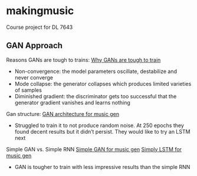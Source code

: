 # makingmusic
Course project for DL 7643

## GAN Approach

Reasons GANs are tough to trains:
[Why GANs are tough to train](https://medium.com/@jonathan_hui/gan-why-it-is-so-hard-to-train-generative-advisory-networks-819a86b3750b)
- Non-convergence: the model parameters oscillate, destabilize and never converge
- Mode collapse: the generator collapses which produces limited varieties of samples
- Diminished gradient: the discriminator gets too successful that the generator gradient vanishes and learns nothing

Gan structure:
[GAN architecture for music gen](https://medium.com/ee-460j-final-project/generating-music-with-a-generative-adversarial-network-8d3f68a33096)
- Struggled to train it to not produce random noise. At 250 epochs they found decent results but it didn’t persist. They would like to try an LSTM next

Simple GAN vs. Simple RNN
[Simple GAN for music gen](https://github.com/olofmogren/c-rnn-gan/)
[Simply LSTM for music gen](https://github.com/subpath/Keras_music_gereration/blob/master/Music%20gerenation%20with%20Keras%20and%20TF.ipynb)
- GAN is tougher to train with less impressive results than the simple RNN


